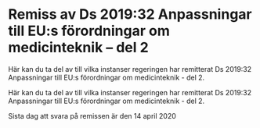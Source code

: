 # Remiss av Ds 2019:32 Anpassningar till EU:s förordningar om medicinteknik – del 2

Här kan du ta del av till vilka instanser regeringen har remitterat Ds 2019:32 Anpassningar till EU:s förordningar om medicinteknik - del 2.

Här kan du ta del av till vilka instanser regeringen har remitterat Ds 2019:32 Anpassningar till EU:s förordningar om medicinteknik - del 2.

Sista dag att svara på remissen är den 14 april 2020
